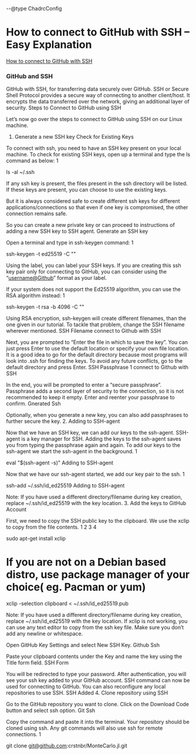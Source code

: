 --@type ChadrcConfig

# How to connect to GitHub with SSH – Easy Explanation

[How to connect to GitHub with SSH](http://tinyurl.com/2arr2zdf)

### GitHub and SSH

GitHub with SSH, for transferring data securely over GitHub. SSH or Secure Shell Protocol provides a secure way of connecting to another client/host. It encrypts the data transferred over the network, giving an additional layer of security.
Steps to Connect to GitHub using SSH

Let’s now go over the steps to connect to GitHub using SSH on our Linux machine.
1. Generate a new SSH key
Check for Existing Keys

To connect with ssh, you need to have an SSH key present on your local machine. To check for existing SSH keys, open up a terminal and type the ls command as below:
1
	
ls -al ~/.ssh

If any ssh key is present, the files present in the ssh directory will be listed. If these keys are present, you can choose to use the existing keys.

But it is always considered safe to create different ssh keys for different applications/connections so that even if one key is compromised, the other connection remains safe.

So you can create a new private key or can proceed to instructions of adding a new SSH key to SSH agent.
Generate an SSH key

Open a terminal and type in ssh-keygen command:
1
	
ssh-keygen -t ed25519 -C "<label>"

Using the label, you can label your SSH keys. If you are creating this ssh key pair only for connecting to GitHub, you can consider using the “<username@Github>” format as your label.

If your system does not support the Ed25519 algorithm, you can use the RSA algorithm instead:
1
	
ssh-keygen -t rsa -b 4096 -C "<label>"

Using RSA encryption, ssh-keygen will create different filenames, than the one given in our tutorial. To tackle that problem, change the SSH filename wherever mentioned.
SSH Filename connect to Github with SSH

Next, you are prompted to “Enter the file in which to save the key”. You can just press Enter to use the default location or specify your own file location. It is a good idea to go for the default directory because most programs will look into .ssh for finding the keys. To avoid any future conflicts, go to the default directory and press Enter.
SSH Passphrase 1 connect to Github with SSH

In the end, you will be prompted to enter a “secure passphrase”. Passphrase adds a second layer of security to the connection, so it is not recommended to keep it empty. Enter and reenter your passphrase to confirm.
Gnerated Ssh

Optionally, when you generate a new key, you can also add passphrases to further secure the key.
2. Adding to SSH-agent

Now that we have an SSH key, we can add our keys to the ssh-agent. SSH-agent is a key manager for SSH. Adding the keys to the ssh-agent saves you from typing the passphrase again and again. To add our keys to the ssh-agent we start the ssh-agent in the background.
1
	
eval "$(ssh-agent -s)"
Adding to SSH-agent

Now that we have our ssh-agent started, we add our key pair to the ssh.
1
	
ssh-add ~/.ssh/id_ed25519
Adding to SSH-agent

Note: If you have used a different directory/filename during key creation, replace ~/.ssh/id_ed25519 with the key location.
3. Add the keys to GitHub Account

First, we need to copy the SSH public key to the clipboard. We use the xclip to copy from the file contents.
1
2
3
4
	
sudo apt-get install xclip
# If you are not on a Debian based distro, use package manager of your choice( eg. Pacman or yum)
 
xclip -selection clipboard < ~/.ssh/id_ed25519.pub

Note: If you have used a different directory/filename during key creation, replace ~/.ssh/id_ed25519 with the key location. If xclip is not working, you can use any text editor to copy from the ssh key file. Make sure you don’t add any newline or whitespace. 

Open GitHub Key Settings and select New SSH Key.
Github Ssh

Paste your clipboard contents under the Key and name the key using the Title form field.
SSH Form

You will be redirected to type your password. After authentication, you will see your ssh key added to your GitHub account. SSH command can now be used for connecting to GitHub. You can also reconfigure any local repositories to use SSH.
SSH Added
4. Clone repository using SSH

Go to the GitHub repository you want to clone. Click on the Download Code button and select ssh option.
Git Ssh

Copy the command and paste it into the terminal. Your repository should be cloned using ssh. Any git commands will also use ssh for remote connections.
1
	
git clone git@github.com:crstnbr/MonteCarlo.jl.git
